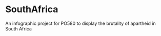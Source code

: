 # SouthAfrica
 An infographic project for PO580 to display the brutality of apartheid in South Africa
